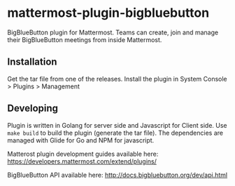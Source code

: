 # mattermost-plugin-bigbluebutton
BigBlueButton plugin for Mattermost. Teams can create, join and manage their BigBlueButton meetings from inside Mattermost.

## Installation

Get the tar file from one of the releases. Install the plugin in System Console > Plugins > Management

## Developing

Plugin is written in Golang for server side and Javascript for Client side. Use `make build` to build the plugin (generate the tar file). 
The dependencies are managed with Glide for Go and NPM for javascript.

Matterost plugin development guides available here: https://developers.mattermost.com/extend/plugins/

BigBlueButton API available here: http://docs.bigbluebutton.org/dev/api.html

